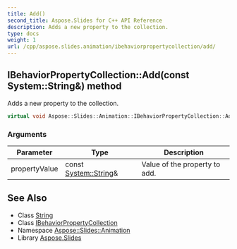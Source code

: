 ```yaml
---
title: Add()
second_title: Aspose.Slides for C++ API Reference
description: Adds a new property to the collection.
type: docs
weight: 1
url: /cpp/aspose.slides.animation/ibehaviorpropertycollection/add/
---
```

## IBehaviorPropertyCollection::Add(const System::String\&) method


Adds a new property to the collection.

```cpp
virtual void Aspose::Slides::Animation::IBehaviorPropertyCollection::Add(const System::String &propertyValue)=0
```


### Arguments

| Parameter | Type | Description |
| --- | --- | --- |
| propertyValue | const [System::String](../../../system/string/)\& | Value of the property to add. |

## See Also

* Class [String](../../system/string/)
* Class [IBehaviorPropertyCollection](./)
* Namespace [Aspose::Slides::Animation](../)
* Library [Aspose.Slides](../../)